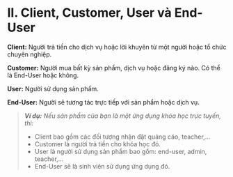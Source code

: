 # II. Client, Customer, User và End-User

**Client:** Người trả tiền cho dịch vụ hoặc lời khuyên từ một người hoặc tổ chức chuyên nghiệp.&#x20;

**Customer:** Người mua bất kỳ sản phẩm, dịch vụ hoặc đăng ký nào. Có thể là End-User hoặc không.&#x20;

**User:** Người sử dụng sản phẩm.&#x20;

**End-User:** Người sẽ tương tác trực tiếp với sản phẩm hoặc dịch vụ.&#x20;

> _**Ví dụ:**_ _Nếu sản phẩm của bạn là một ứng dụng khóa học trực tuyến, thì:_&#x20;
>
> * Client bao gồm các đối tượng nhận đặt quảng cáo, teacher,...
> * Customer là người trả tiền cho khóa học đó.&#x20;
> * User là người sử dụng sản phẩm bao gồm: end-user, admin, teacher,...
> * End-User sẽ là sinh viên sử dụng ứng dụng đó.&#x20;
